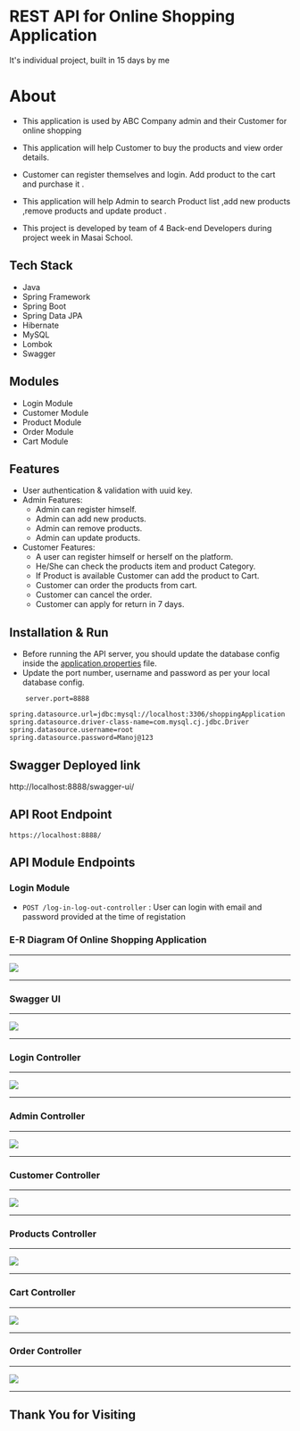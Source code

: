 

# REST API for Online Shopping Application 
It's individual project, built in 15 days by me

# About
* This application is used by ABC Company admin and their Customer for online shopping 
* This application will help Customer to buy the products and view order details.
* Customer can register themselves and login. Add product to the cart and purchase it .
* This application will help Admin to search Product list ,add new products ,remove products and update product .

* This project is developed by team of 4 Back-end Developers during project week in Masai School. 

## Tech Stack

* Java
* Spring Framework
* Spring Boot
* Spring Data JPA
* Hibernate
* MySQL
* Lombok
* Swagger

## Modules

*  Login Module
*	Customer Module
*	Product Module
*	Order Module
*	Cart Module


## Features

* User authentication & validation with uuid key.
* Admin Features:
    * Admin can register himself.
    * Admin can add new products.
    * Admin can remove products.
    * Admin can update products.
* Customer Features:
    * A user can register himself or herself on the platform.
    * He/She can check the products item and product Category.
    * If Product is available Customer can add the product to Cart.
    * Customer can order the products from cart.
    * Customer can cancel the order.
    * Customer can apply for return in 7 days.



## Installation & Run

* Before running the API server, you should update the database config inside the [application.properties](https://github.com/gaurav7ingh/light-temper-9603/blob/main/pom.xml) file. 
* Update the port number, username and password as per your local database config.

```
    server.port=8888

spring.datasource.url=jdbc:mysql://localhost:3306/shoppingApplication
spring.datasource.driver-class-name=com.mysql.cj.jdbc.Driver
spring.datasource.username=root
spring.datasource.password=Manoj@123

```

## Swagger Deployed link
http://localhost:8888/swagger-ui/

## API Root Endpoint

`https://localhost:8888/`

## API Module Endpoints

### Login Module

* `POST /log-in-log-out-controller` : User can login with email and password provided at the time of registation
<!--
### User Module


* `POST /customer/login` : Logging in customer with valid mobile number & password
* `GET /customer/availablecabs` : Getting the list of all the available cabs
* `GET /customers/cabs` : Getting All the cabs
* `GET /customers/checkhistory` : Getting the history of completed tr
* `PUT /customer/update/{mobile}` : Updates customer details based on mobile number
* `PATCH /customer/updatepassword/{mobile}` : Updates customer's password based on the given mobile number
* `POST /customer/booktrip` : Customer can book a cab
* `POST /customer/updatetrip` : Customer can modify or update the trip
* `POST /customer/logout` : Logging out customer based on session token
* `DELETE /customer/delete` : Deletes logged in user 
* `DELETE /customer/complete/{tripid}` : Completed the trip with the given tripid 
* `DELETE /customer/canceltrip` : Cancel the trip with the given tripid   


### Admin Module

* `POST /admin/register` : Register a new admin with proper data validation and admin session
* `POST /admin/login` : Admin can login with mobile number and password provided at the time of registation
* `GET /admin/logout` : Logging out admin based on session token
* `GET /admin/listoftripsbycustomer` : Get list of trips of by a customer id
* `GET /admin/listoftrips` : Get list of trips of all the trips
* `GET /admin/listocustomers` : Get list of all the customers
* `GET /admin/listodrivers` : Get list of all the drivers
* `PUT /admin/update/{username}` : Updates admin detaisl by passed user name
* `DELETE /admin/delete` : Deletes the admin with passed id   -->

 
### E-R Diagram Of Online Shopping Application
---

<img src="https://user-images.githubusercontent.com/101389007/201763374-2ffeef8f-f5fe-4507-858a-d5f60106527e.png">

---

### Swagger UI

---

<img src="https://user-images.githubusercontent.com/101389007/201761270-ec0b67cb-af65-43cc-9889-aa174bbe9306.png">

---

### Login Controller

---

<img src="https://user-images.githubusercontent.com/101389007/201761609-681b6800-58ab-4752-a290-0bc86453deed.png">

---

### Admin Controller

---

<img src="https://user-images.githubusercontent.com/101389007/201761822-e6854f0c-b8b4-45c2-9fdf-b42356331457.png">


---

### Customer Controller

---

<img src="https://user-images.githubusercontent.com/101389007/201761970-801bae9f-abc2-4a89-9b6b-9fad26aafae6.png">

---

### Products Controller

---

<img src="https://user-images.githubusercontent.com/101389007/201762833-4fb18ea0-6022-42f8-b800-4d873fbc95fa.png">

---

### Cart Controller

---

<img src="https://user-images.githubusercontent.com/101389007/201763006-a22ebaea-0884-40b0-8bf5-c3b3342cd6d1.png">

---

### Order Controller

---

<img src="https://user-images.githubusercontent.com/101389007/201763169-cf85b90d-58fc-48cc-abf0-88ae9d3e56a2.png">

---

## Thank You for Visiting
